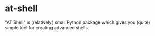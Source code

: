 # at-shell
"AT Shell" is (relatively) small Python package which gives you (quite) simple tool for creating advanced shells.
